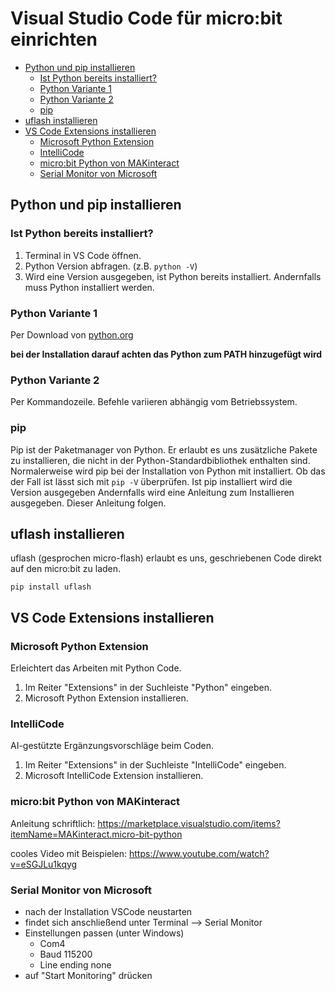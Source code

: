 # Visual Studio Code für micro:bit einrichten <!-- omit from toc --> 

- [Python und pip installieren](#python-und-pip-installieren)
  - [Ist Python bereits installiert?](#ist-python-bereits-installiert)
  - [Python Variante 1](#python-variante-1)
  - [Python Variante 2](#python-variante-2)
  - [pip](#pip)
- [uflash installieren](#uflash-installieren)
- [VS Code Extensions installieren](#vs-code-extensions-installieren)
  - [Microsoft Python Extension](#microsoft-python-extension)
  - [IntelliCode](#intellicode)
  - [micro:bit Python von MAKinteract](#microbit-python-von-makinteract)
  - [Serial Monitor von Microsoft](#serial-monitor-von-microsoft)


## Python und pip installieren

### Ist Python bereits installiert?
1. Terminal in VS Code öffnen.
2. Python Version abfragen. (z.B. `python -V`)
3. Wird eine Version ausgegeben, ist Python bereits installiert.
    Andernfalls muss Python installiert werden.

### Python Variante 1
Per Download von [python.org](https://www.python.org/downloads/)

**bei der Installation darauf achten das Python zum PATH hinzugefügt wird**

### Python Variante 2
Per Kommandozeile. Befehle variieren abhängig vom Betriebssystem.

### pip
Pip ist der Paketmanager von Python. Er erlaubt es uns zusätzliche
Pakete zu installieren, die nicht in der Python-Standardbibliothek
enthalten sind.
Normalerweise wird pip bei der Installation von Python mit installiert. 
Ob das der Fall ist lässt sich mit `pip -V` überprüfen. Ist pip 
installiert wird die Version ausgegeben Andernfalls wird eine Anleitung 
zum Installieren ausgegeben. Dieser Anleitung folgen.

## uflash installieren
uflash (gesprochen micro-flash) erlaubt es uns, geschriebenen Code direkt 
auf den micro:bit zu laden.

`pip install uflash`

<!-- ## git installieren
git ist eine freie Software zur Verwaltung von Dateiversionen. Sie erlaubt
es uns, den Verlauf von Änderungen an unserem Code zu sichern. Das heißt
beispielsweise, dass es möglich ist zu älteren Versionen zurückzukehren.
Außerdem können wir darüber auf Code anderer Entwickler*innen zugreifen.

1. Mit `git -V` überprüfen ob git bereits installiert ist.
2. Anleitung folgen, oder [herunterladen](https://git-scm.com/downloads) -->

## VS Code Extensions installieren

### Microsoft Python Extension
Erleichtert das Arbeiten mit Python Code.
1. Im Reiter "Extensions" in der Suchleiste "Python" eingeben.
2. Microsoft Python Extension installieren.

<!-- ### micro:bit von Joseph Fergusson
Erlaubt das Arbeiten mit dem microbit.
1. Im Reiter "Extensions" in der Suchleiste "microbit" eingeben.
2. micro:bit Erweiterung von Joseph Fergusson installieren. -->
   
### IntelliCode
AI-gestützte Ergänzungsvorschläge beim Coden.
1. Im Reiter "Extensions" in der Suchleiste "IntelliCode" eingeben.
2. Microsoft IntelliCode Extension installieren.

### micro:bit Python von MAKinteract
Anleitung schriftlich: 
https://marketplace.visualstudio.com/items?itemName=MAKinteract.micro-bit-python

cooles Video mit Beispielen: https://www.youtube.com/watch?v=eSGJLu1kqyg

### Serial Monitor von Microsoft
- nach der Installation VSCode neustarten
- findet sich anschließend unter Terminal --> Serial Monitor 
- Einstellungen passen (unter Windows)
  - Com4 
  - Baud 115200
  - Line ending none
- auf "Start Monitoring" drücken